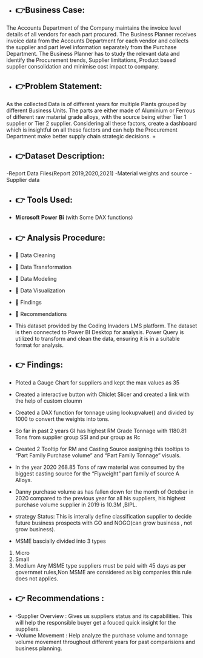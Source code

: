 + ## 👉Business Case: 
 The Accounts Department of the Company maintains the invoice level details of all vendors for each part procured. The Business Planner receives invoice data from the Accounts Department for each vendor and collects the supplier and part level information separately from the Purchase Department. The Business Planner has to study the relevant data and identify the Procurement trends, Supplier limitations, Product based supplier consolidation and minimise cost impact to company.

+ ## 👉Problem Statement:
 As the collected Data is of different years for multiple Plants grouped by different Business Units. The parts are either made of Aluminium or Ferrous of different raw material grade alloys, with the source being either Tier 1 supplier or Tier 2 supplier. Considering all these factors, create a dashboard which is insightful on all these factors and can help the Procurement Department make better supply chain strategic decisions.
+
+ ## 👉Dataset Description:
 -Report Data Files(Report 2019,2020,2021)
 -Material weights and source
 -Supplier data

+ ## 👉 Tools Used: 
- 𝐌𝐢𝐜𝐫𝐨𝐬𝐨𝐟𝐭 𝐏𝐨𝐰𝐞𝐫 𝐁𝐢 (with Some DAX functions)

+ ## 👉 Analysis Procedure:
+ 🎀 Data Cleaning 
+ 🎀 Data Transformation
+ 🎀 Data Modeling 
+ 🎀 Data Visualization
+ 🎀 Findings
+ 🎀 Recommendations

+ This dataset provided by the Coding Invaders LMS platform. The dataset is then connected to Power BI Desktop for analysis. Power Query is utilized to transform and clean the data, ensuring it is in a suitable format for analysis.

+ ## 👉 Findings:
+ Ploted a Gauge Chart for suppliers and kept the max values as 35
+ Created a interactive button with Chiclet Slicer and created a link with the help of custom cloumn
+ Created a DAX function for tonnage using lookupvalue() and divided by 1000 to convert the weights into tons.
+ So far in past 2 years GI has highest RM Grade Tonnage with 1180.81 Tons from supplier group SSI and pur group as Rc
+ Created 2 Tooltip for RM and Casting Source assigning this tooltips to “Part Family Purchase volume” and “Part Family Tonnage” visuals.
+ In the year 2020 268.85 Tons of raw material was consumed by the biggest casting source for the “Flyweight” part family of source A Alloys.
+ Danny purchase volume as has fallen down for the month of October in 2020 compared to the previous year for all his suppliers, his highest purchase volume supplier in 2019 is 10.3M ,BIPL.
+ strategy Status: This is interally define classification supplier to decide future business prospects with GO and NOGO(can grow business , not grow business).
 + MSME bascially divided into 3 types
1. Micro
2. Small
3. Medium 
Any MSME type suppliers must be paid with 45 days as per governmet rules,Non MSME are considered as big companies this rule does not applies.
 
 + ## 👉 Recommendations :
 + -Supplier Overview : Gives us suppliers status and its capabilities. This will help the responsible buyer get a fouced quick insight for the suppliers.
 + -Volume Movement : Help analyze the purchase volume and tonnage volume movement throughout different years for past comparisions and business planning.

